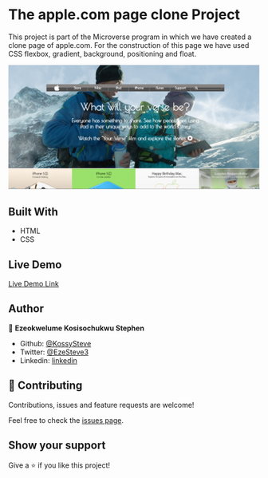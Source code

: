 # The apple.com page clone Project

This project is part of the Microverse program in which we have created a clone page of apple.com. For the construction of this page we have used CSS flexbox, gradient, background, positioning and float.

![screenshot](./screenshot.png)

## Built With

- HTML
- CSS

## Live Demo

[Live Demo Link](https://rawcdn.githack.com/KossySteve/apple.com_page_clone/1002cf609d5477652db394ffbc80edd2905d72ac/index.html)

## Author

👤 **Ezeokwelume Kosisochukwu Stephen**

- Github: [@KossySteve](https://github.com/KossySteve)
- Twitter: [@EzeSteve3](https://twitter.com/EzeSteve3/)
- Linkedin: [linkedin](https://www.linkedin.com/in/steve-ez-b090ba198/)


## 🤝 Contributing

Contributions, issues and feature requests are welcome!

Feel free to check the [issues page](issues/).

## Show your support

Give a ⭐️ if you like this project!
